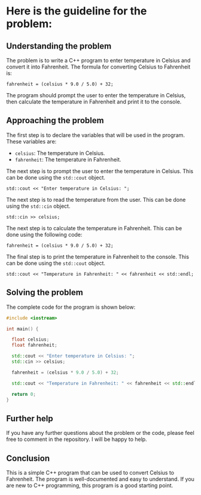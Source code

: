 # Here is the guideline for the problem:

## Understanding the problem

The problem is to write a C++ program to enter temperature in Celsius and convert it into Fahrenheit. The formula for converting Celsius to Fahrenheit is:

```
fahrenheit = (celsius * 9.0 / 5.0) + 32;
```

The program should prompt the user to enter the temperature in Celsius, then calculate the temperature in Fahrenheit and print it to the console.

## Approaching the problem

The first step is to declare the variables that will be used in the program. These variables are:

* `celsius`: The temperature in Celsius.
* `fahrenheit`: The temperature in Fahrenheit.

The next step is to prompt the user to enter the temperature in Celsius. This can be done using the `std::cout` object.

```
std::cout << "Enter temperature in Celsius: ";
```

The next step is to read the temperature from the user. This can be done using the `std::cin` object.

```
std::cin >> celsius;
```

The next step is to calculate the temperature in Fahrenheit. This can be done using the following code:

```
fahrenheit = (celsius * 9.0 / 5.0) + 32;
```

The final step is to print the temperature in Fahrenheit to the console. This can be done using the `std::cout` object.

```
std::cout << "Temperature in Fahrenheit: " << fahrenheit << std::endl;
```

## Solving the problem

The complete code for the program is shown below:

```c++
#include <iostream>

int main() {

  float celsius;
  float fahrenheit;

  std::cout << "Enter temperature in Celsius: ";
  std::cin >> celsius;

  fahrenheit = (celsius * 9.0 / 5.0) + 32;

  std::cout << "Temperature in Fahrenheit: " << fahrenheit << std::endl;

  return 0;
}
```

## Further help

If you have any further questions about the problem or the code, please feel free to comment in the repository. I will be happy to help.

## Conclusion

This is a simple C++ program that can be used to convert Celsius to Fahrenheit. The program is well-documented and easy to understand. If you are new to C++ programming, this program is a good starting point.